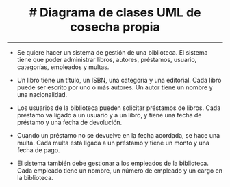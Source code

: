 <h1 align="center"> # Diagrama de clases UML de cosecha propia </h1>

***

- Se quiere hacer un sistema de gestión de una biblioteca. El sistema tiene que poder administrar libros, autores, préstamos, usuario, categorías, empleados y multas.

- Un libro tiene un título, un ISBN, una categoría y una editorial. Cada libro puede ser escrito por uno o más autores. Un autor tiene un nombre y una nacionalidad.

- Los usuarios de la biblioteca pueden solicitar préstamos de libros. Cada préstamo va ligado a un usuario y a un libro, y tiene una fecha de préstamo y una fecha de devolución.

- Cuando un préstamo no se devuelve en la fecha acordada, se hace una multa. Cada multa está ligada a un préstamo y tiene un monto y una fecha de pago.

- El sistema también debe gestionar a los empleados de la biblioteca. Cada empleado tiene un nombre, un número de empleado y un cargo en la biblioteca.

